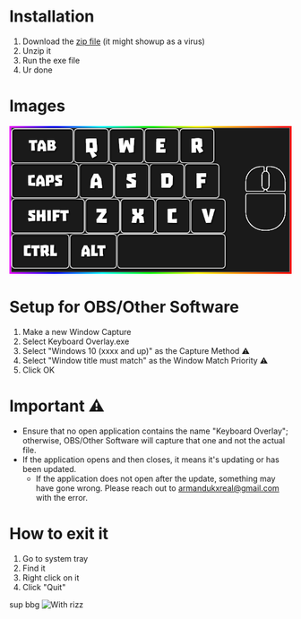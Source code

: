 # Installation
1. Download the [zip file](https://github.com/Armandukx/Keyboard-Overlay/raw/main/Keyboard%20Overlay.zip) (it might showup as a virus)
2. Unzip it
4. Run the exe file
5. Ur done

# Images
<img src="https://github.com/Armandukx/Keyboard-Overlay/blob/main/Images/DaExe.png?raw=true" alt="App Screenshot">

# Setup for OBS/Other Software
1. Make a new Window Capture
2. Select Keyboard Overlay.exe
3. Select "Windows 10 (xxxx and up)" as the Capture Method ⚠️
4. Select "Window title must match" as the Window Match Priority ⚠️
5. Click OK

# Important ⚠️
- Ensure that no open application contains the name "Keyboard Overlay"; otherwise, OBS/Other Software will capture that one and not the actual file.
- If the application opens and then closes, it means it's updating or has been updated.
  - If the application does not open after the update, something may have gone wrong. Please reach out to armandukxreal@gmail.com with the error.

# How to exit it
1. Go to system tray
2. Find it
3. Right click on it
4. Click "Quit"

sup bbg
<img src="https://i.imgflip.com/74n62t.jpg?a472944" alt="With rizz">
